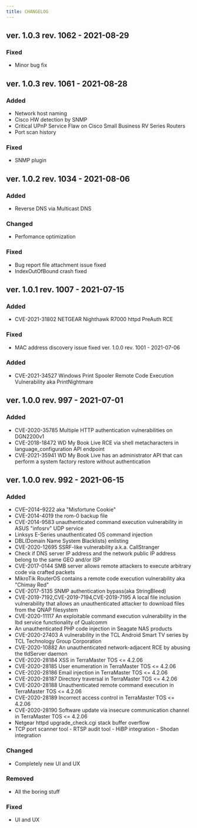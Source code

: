 ```yaml
---
title: CHANGELOG
---
```


## ver. 1.0.3 rev. 1062 - 2021-08-29
### Fixed
- Minor bug fix
## ver. 1.0.3 rev. 1061 - 2021-08-28
### Added
- Network host naming
- Cisco HW detection by SNMP
- Critical UPnP Service Flaw on Cisco Small Business RV Series Routers
- Port scan history
### Fixed
- SNMP plugin
## ver. 1.0.2 rev. 1034 - 2021-08-06
### Added
- Reverse DNS via Multicast DNS
### Changed
- Perfomance optimization
### Fixed
- Bug report file attachment issue fixed
- IndexOutOfBound crash fixed
## ver. 1.0.1 rev. 1007 - 2021-07-15
### Added
- CVE-2021-31802 NETGEAR Nighthawk R7000 httpd PreAuth RCE
### Fixed
- MAC address discovery issue fixed
ver. 1.0.0 rev. 1001 - 2021-07-06
### Added
- CVE-2021-34527 Windows Print Spooler Remote Code Execution Vulnerability aka PrintNightmare
## ver. 1.0.0 rev. 997 - 2021-07-01
### Added
- CVE-2020-35785 Multiple HTTP authentication vulnerabilities on DGN2200v1
- CVE-2018-18472 WD My Book Live RCE via shell metacharacters in language_configuration API endpoint
- CVE-2021-35941 WD My Book Live has an administrator API that can perform a system factory restore without authentication
## ver. 1.0.0 rev. 992 - 2021-06-15
### Added
- CVE–2014–9222 aka "Misfortune Cookie"
- CVE-2014-4019 the rom-0 backup file
- CVE-2014-9583 unauthenticated command execution vulnerability in ASUS "infosrv" UDP service
- Linksys E-Series unauthenticated OS command injection
- DBL(Domain Name System Blacklists) enlisting
- CVE-2020-12695 SSRF-like vulnerability a.k.a. CallStranger
- Check if DNS server IP address and the network public IP address belong to the same GEO and/or ISP
- CVE-2017-0144 SMB server allows remote attackers to execute arbitrary code via crafted packets
- MikroTik RouterOS contains a remote code execution vulnerability aka "Chimay Red"
- CVE-2017-5135 SNMP authentication bypass(aka StringBleed)
- CVE-2019-7192,CVE-2019-7194,CVE-2019-7195 A local file inclusion vulnerability that allows an unauthenticated attacker to download files from the QNAP filesystem
- CVE-2020-11117 An exploitable command execution vulnerability in the lbd service functionality of Qualcomm
- An unauthenticated PHP code injection in Seagate NAS products
- CVE-2020-27403 A vulnerability in the TCL Android Smart TV series by TCL Technology Group Corporation
- CVE-2020-10882 An unauthenticated network-adjacent RCE by abusing the tldServer daemon
- CVE-2020-28184 XSS in TerraMaster TOS <= 4.2.06
- CVE-2020-28185 User enumeration in TerraMaster TOS <= 4.2.06
- CVE-2020-28186 Email injection in TerraMaster TOS <= 4.2.06
- CVE-2020-28187 Directory traversal in TerraMaster TOS <= 4.2.06
- CVE-2020-28188 Unauthenticated remote command execution in TerraMaster TOS <= 4.2.06
- CVE-2020-28189 Incorrect access control in TerraMaster TOS <= 4.2.06
- CVE-2020-28190 Software update via insecure communication channel in TerraMaster TOS <= 4.2.06
- Netgear httpd upgrade_check.cgi stack buffer overflow
- TCP port scanner tool - RTSP audit tool - HiBP integration - Shodan integration
### Changed
- Completely new UI and UX
### Removed
- All the boring stuff
### Fixed
- UI and UX
